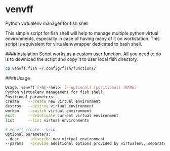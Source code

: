 # venvff
Python virtualenv manager for fish shell

This simple script for fish shell will help to manage multiple python virtual environments, especially in case
of having many of it on workstation.
This script is equivalent for virtualenvwrapper dedicated to bash shell.

####Instalation
Script works as a custom user function. All you need to do is to download
the script and copy it to user local fish directory.

```bash
cp venvff.fish ~/.config/fish/functions/
```

####Usage

```bash
Usage: venvff [-h|--help] [--optional] [positional] [NAME]
Python virtualenv management for fish shell
Positional parameters:
create    --create new virtual environment
destroy   --destroy virtual environment
workon    --switch virtual environment
exit      --deactivate current virtual environment
list      --list virtual environments
```

```bash
# venvff create --help
Optional parameters:
--desc     -describe new virtual environment
--params   -provide additional options provided by virtualenv, separated by semicolon. For example 'python=python3.5;no-download;no-pip'
```